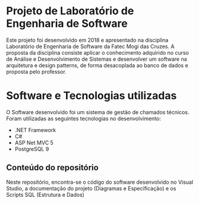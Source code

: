 # Projeto de Laboratório de Engenharia de Software
Este projeto foi desenvolvido em 2018 e apresentado na disciplina Laboratório de Engenharia de Software da Fatec Mogi das Cruzes. 
A proposta da disciplina consiste aplicar o conhecimento adquirido no curso de Análise e Desenvolvimento de Sistemas e desenvolver um software na arquitetura e design patterns, de forma desacoplada ao banco de dados e proposta pelo professor.


# Software e Tecnologias utilizadas

O Software desenvolvido foi um sistema de gestão de chamados técnicos. 
Foram utilizadas as seguintes tecnologias no desenvolvimento:

 - .NET Framework 
 - C#
 - ASP Net MVC 5
 - PostgreSQL 9

## Conteúdo do repositório

Neste repositório, encontra-se o código do software desenvolvido no Visual Studio, a documentação do projeto (Diagramas e Especificação) e os Scripts SQL (Estrutura e Dados)
